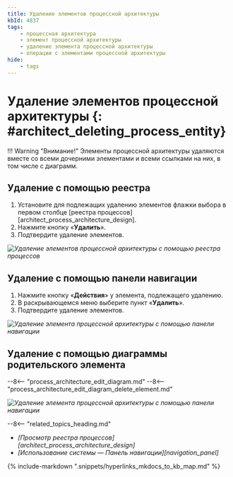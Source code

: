 ```yaml
---
title: Удаление элементов процессной архитектуры
kbId: 4837
tags:
    - процессная архитектура
    - элемент процессной архитектуры
    - удаление элемента процессной архитектуры
    - операции с элементами процессной архитектуры
hide:
    - tags
---
```


# Удаление элементов процессной архитектуры {: #architect_deleting_process_entity}

!!! Warning "Внимание!"
    Элементы процессной архитектуры удаляются вместе со всеми дочерними элементами и всеми ссылками на них, в том числе с диаграмм.

## Удаление с помощью реестра

1. Установите для подлежащих удалению элементов флажки выбора в первом столбце [реестра процессов][architect_process_architecture_design].
3. Нажмите кнопку «**Удалить**».
4. Подтвердите удаление элементов.

*![Удаление элементов процессной архитектуры с помощью реестра процессов](deleting_process_entity_using_registry.png)*

## Удаление с помощью панели навигации

1. Нажмите кнопку «**Действия**» <i class="fa-light fa-ellipsis-vertical"></i> у элемента, подлежащего удалению.
3. В раскрывающемся меню выберите пункт «**Удалить**».
4. Подтвердите удаление элементов.

*![Удаление элемента процессной архитектуры с помощью панели навигации](deleting_process_entity_using_navigation.png)*

## Удаление с помощью диаграммы родительского элемента

--8<-- "process_architecture_edit_diagram.md"
--8<-- "process_architecture_edit_diagram_delete_element.md"

*![Удаление элемента процессной архитектуры с помощью панели навигации](deleting_process_entity_using_diagram.png)*

<div class="relatedTopics" markdown="block">

--8<-- "related_topics_heading.md"

- _[Просмотр реестра процессов][architect_process_architecture_design]_
- _[Использование системы — Панель навигации][navigation_panel]_

</div>

{% include-markdown ".snippets/hyperlinks_mkdocs_to_kb_map.md" %}
